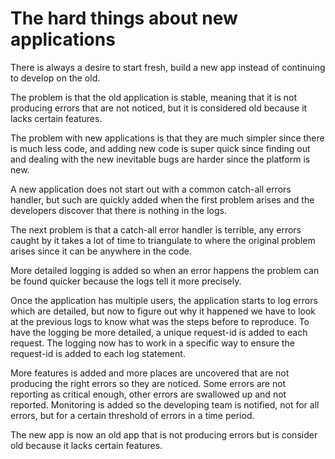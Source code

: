 # The hard things about new applications

There is always a desire to start fresh, build a new app instead of continuing to develop on the old.

The problem is that the old application is stable, meaning that it is not producing errors that are not noticed, but it is considered old because it lacks certain features.

The problem with new applications is that they are much simpler since there is much less code, and adding new code is super quick since finding out and dealing with the new inevitable bugs are harder since the platform is new.

A new application does not start out with a common catch-all errors handler, but such are quickly added when the first problem arises and the developers discover that there is nothing in the logs.

The next problem is that a catch-all error handler is terrible, any errors caught by it takes a lot of time to triangulate to where the original problem arises since it can be anywhere in the code.

More detailed logging is added so when an error happens the problem can be found quicker because the logs tell it more precisely.

Once the application has multiple users, the application starts to log errors which are detailed, but now to figure out why it happened we have to look at the previous logs to know what was the steps before to reproduce. To have the logging be more detailed, a unique request-id is added to each request. The logging now has to work in a specific way to ensure the request-id is added to each log statement.

More features is added and more places are uncovered that are not producing the right errors so they are noticed. Some errors are not reporting as critical enough, other errors are swallowed up and not reported. Monitoring is added so the developing team is notified, not for all errors, but for a certain threshold of errors in a time period. 

The new app is now an old app that is not producing errors but is consider old because it lacks certain features.